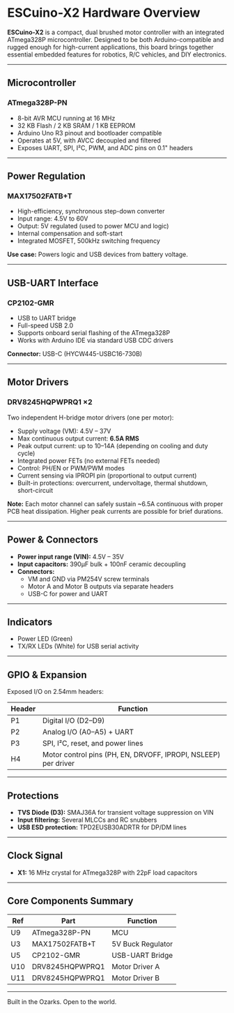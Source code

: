 # ESCuino-X2 Hardware Overview

**ESCuino-X2** is a compact, dual brushed motor controller with an integrated ATmega328P microcontroller. Designed to be both Arduino-compatible and rugged enough for high-current applications, this board brings together essential embedded features for robotics, R/C vehicles, and DIY electronics.

---

## Microcontroller

### ATmega328P-PN
- 8-bit AVR MCU running at 16 MHz
- 32 KB Flash / 2 KB SRAM / 1 KB EEPROM
- Arduino Uno R3 pinout and bootloader compatible
- Operates at 5V, with AVCC decoupled and filtered
- Exposes UART, SPI, I²C, PWM, and ADC pins on 0.1" headers

---

## Power Regulation

### MAX17502FATB+T
- High-efficiency, synchronous step-down converter
- Input range: 4.5V to 60V
- Output: 5V regulated (used to power MCU and logic)
- Internal compensation and soft-start
- Integrated MOSFET, 500kHz switching frequency

**Use case:** Powers logic and USB devices from battery voltage.

---

## USB-UART Interface

### CP2102-GMR
- USB to UART bridge
- Full-speed USB 2.0
- Supports onboard serial flashing of the ATmega328P
- Works with Arduino IDE via standard USB CDC drivers

**Connector:** USB-C (HYCW445-USBC16-730B)

---

## Motor Drivers

### DRV8245HQPWPRQ1 ×2
Two independent H-bridge motor drivers (one per motor):

- Supply voltage (VM): 4.5V – 37V
- Max continuous output current: **6.5A RMS**
- Peak output current: up to 10–14A (depending on cooling and duty cycle)
- Integrated power FETs (no external FETs needed)
- Control: PH/EN or PWM/PWM modes
- Current sensing via IPROPI pin (proportional to output current)
- Built-in protections: overcurrent, undervoltage, thermal shutdown, short-circuit

**Note:** Each motor channel can safely sustain ~6.5A continuous with proper PCB heat dissipation. Higher peak currents are possible for brief durations.

---

## Power & Connectors

- **Power input range (VIN):** 4.5V – 35V
- **Input capacitors:** 390μF bulk + 100nF ceramic decoupling
- **Connectors:**  
  - VM and GND via PM254V screw terminals  
  - Motor A and Motor B outputs via separate headers  
  - USB-C for power and UART

---

## Indicators

- Power LED (Green)
- TX/RX LEDs (White) for USB serial activity

---

## GPIO & Expansion

Exposed I/O on 2.54mm headers:

| Header | Function                         |
|--------|----------------------------------|
| P1     | Digital I/O (D2–D9)              |
| P2     | Analog I/O (A0–A5) + UART        |
| P3     | SPI, I²C, reset, and power lines |
| H4     | Motor control pins (PH, EN, DRVOFF, IPROPI, NSLEEP) per driver |

---

## Protections

- **TVS Diode (D3):** SMAJ36A for transient voltage suppression on VIN
- **Input filtering:** Several MLCCs and RC snubbers
- **USB ESD protection:** TPD2EUSB30ADRTR for DP/DM lines

---

## Clock Signal

- **X1:** 16 MHz crystal for ATmega328P with 22pF load capacitors

---

## Core Components Summary

| Ref | Part                         | Function                    |
|-----|------------------------------|-----------------------------|
| U9  | ATmega328P-PN                | MCU                         |
| U3  | MAX17502FATB+T               | 5V Buck Regulator           |
| U5  | CP2102-GMR                   | USB-UART Bridge             |
| U10 | DRV8245HQPWPRQ1              | Motor Driver A              |
| U11 | DRV8245HQPWPRQ1              | Motor Driver B              |

---

Built in the Ozarks. Open to the world.